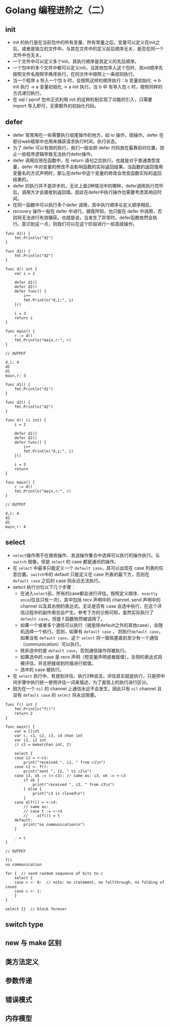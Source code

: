 # Golang 编程进阶之（二）

## init

* init 的执行是在当前包中的所有变量、所有常量之后。变量可以定义在init之后，或者是独立的文件中。与其在文件中的定义前后顺序无关，是否在同一个文件中也无关。
* 一个文件中可以定义多个init，其执行顺序是其定义的先后顺序。
* 一个包中的多个文件中都可以定义init，当其他包导入这个包时，其init顺序先按照文件名按照字典序执行，在同文件中按照上一条规则执行。
* 当一个程序 a 导入一个包 b 时，会按照这样的顺序执行：b 变量初始化 -> b init 执行 -> a 变量初始化 -> a init 执行。当 b 中 有导入包 c 时，按照同样的方式递归执行。
* 在 sql / pprof 包中正式利用 init 的这种机制实现了功能的引入，只需要 import 导入即可，无需额外的初始化代码。

## defer

* defer 常常用在一些需要执行收尾操作的地方。如 io 操作，锁操作。defer 在部分web框架中也用来捕获请求执行时间，执行状态。
* 为了 defer 可以有效的执行，我们一般会把 defer 代码放在最靠前的位置，防止一些程序逻辑导致无法执行defer操作。
* defer 调用应用在函数中，在 return 语句之后执行。也就是对于普通类型变量，defer 中对变量的修改不会影响函数的实际返回结果。当函数的返回值用变量名的方式声明时，那么在defer中这个变量的修改会改变函数实际的返回结果的。
* defer 的执行并不是异步的，无论上面2种情况中的哪种，defer调用执行完毕后，调用方才会接收到返回值。因此在defer中执行操作也需要考虑其响应时间。
* 在同一函数中可以执行多个defer 调用，其中执行顺序与定义顺序相反。
* recovery 操作一般在 defer 中进行。据我所知，也只能在 defer 中调用，否则将无法进行有效捕获。也就是说，当发生了异常时，defer函数依然会执行。意识到这一点，则我们可以在这个阶段进行一些高级操作。

```golang
func d1() {
    fmt.Println("d1")
}

func d2() {
    fmt.Println("d2")
}

func d() int {
    var i = 2

    defer d1()
    defer d2()
    defer func() {
        i++
        fmt.Println("d,i:", i)
    }()

    i = 3
    return i
}

func main() {
    r := d()
    fmt.Println("main,r:", r)
}
```

```plain
// OUTPUT

d,i: 4
d2
d1
main,r: 3
```

```golang
func d1() {
    fmt.Println("d1")
}

func d2() {
    fmt.Println("d2")
}

func d() (i int) {
    i = 2

    defer d1()
    defer d2()
    defer func() {
        i++
        fmt.Println("d,i:", i)
    }()

    i = 3
    return
}

func main() {
    r := d()
    fmt.Println("main,r:", r)
}
```

```plain
// OUTPUT

d,i: 4
d2
d1
main,r: 4
```

## select

* `select`操作用于在接收操作、发送操作集合中选择可以执行的操作执行。与 `switch` 很像，但是 `select` 的 case 都是通讯的操作。
* 在 `select` 中最多只能定义一个 `default case`，其可以出现在 case 列表的任意位置。`switch`中的 default 只能定义在 case 列表的最下方，否则在 `default case` 之后的 case 则永远无法执行。
* select 执行分位以下几个步骤：
  * 在进入`select`前，所有的case都会进行评估，按照定义顺序、`exactly once`(仅且只有一次)，其中包括 recv 声明中的 channel, send 声明中的channel 以及其右侧的表达式。无论是否有 case 会选中执行，在这个评估过程中的副作用总会产生。参考下方的示例可知，虽然实际执行了 `default case`，但是 f 函数依然被调用了。
  * 如果一个或者多个通信可以执行（就是除default之外的其他case），会随机选择一个执行。否则，如果有 `default case` ， 则执行`default case`，如果没有 `default case`，这个 `select` 将一致阻塞直到至少有一个通信（communication）可以执行。
  * 除非选中的是 `default case`，否则通信操作将被执行。
  * 如果选中的 case 是 recv 声明（短变量声明或者赋值），左侧的表达式将被评估，并且把接收到的值进行赋值。
  * 选中的 case 被执行。
* 在 `select` 执行中，有提到评估、执行2种说法，评估其实就是执行，只是把中间步骤中执行统一使用评估一词来描述，为了直观上的执行进行区分。
* 因为在一个 `nil` 的 channel 上通信永远不会发生，因此只有 `nil` channel 且没有 `default case` 的 `select` 将永远阻塞。

```golang
func f() int {
    fmt.Println("f()")
    return 2
}

func main() {
    var a []int
    var c, c1, c2, c3, c4 chan int
    var i1, i2 int
    // c2 = make(chan int, 2)

    select {
    case i1 = <-c1:
        print("received ", i1, " from c1\n")
    case c2 <- f():
        print("sent ", i2, " to c2\n")
    case i3, ok := (<-c3): // same as: i3, ok := <-c3
        if ok {
            print("received ", i3, " from c3\n")
        } else {
            print("c3 is closed\n")
        }
    case a[f()] = <-c4:
        // same as:
        // case t := <-c4
        //    a[f()] = t
    default:
        print("no communication\n")
    }

    _ = c
}
```

```plain
// OUTPUT

f()
no communication
```

```golang
for {  // send random sequence of bits to c
    select {
    case c <- 0:  // note: no statement, no fallthrough, no folding of cases
    case c <- 1:
    }
}

select {}  // block forever
```

## switch type



## new 与 make 区别

## 类方法定义

## 参数传递


## 错误模式


## 内存模型
